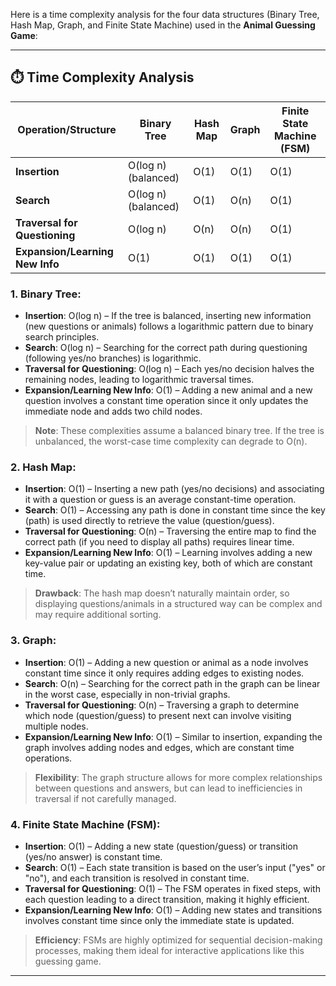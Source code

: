 Here is a time complexity analysis for the four data structures (Binary Tree, Hash Map, Graph, and Finite State Machine) used in the **Animal Guessing Game**:

---

## ⏱️ Time Complexity Analysis

| Operation/Structure             | Binary Tree       | Hash Map            | Graph              | Finite State Machine (FSM) |
|---------------------------------|-------------------|--------------------|-------------------|-----------------------------|
| **Insertion**                   | O(log n) (balanced) | O(1)               | O(1)              | O(1)                        |
| **Search**                      | O(log n) (balanced) | O(1)               | O(n)              | O(1)                        |
| **Traversal for Questioning**   | O(log n)          | O(n)               | O(n)              | O(1)                        |
| **Expansion/Learning New Info** | O(1)              | O(1)               | O(1)              | O(1)                        |

### 1. **Binary Tree**:
   - **Insertion**: O(log n) – If the tree is balanced, inserting new information (new questions or animals) follows a logarithmic pattern due to binary search principles.
   - **Search**: O(log n) – Searching for the correct path during questioning (following yes/no branches) is logarithmic.
   - **Traversal for Questioning**: O(log n) – Each yes/no decision halves the remaining nodes, leading to logarithmic traversal times.
   - **Expansion/Learning New Info**: O(1) – Adding a new animal and a new question involves a constant time operation since it only updates the immediate node and adds two child nodes.

> **Note**: These complexities assume a balanced binary tree. If the tree is unbalanced, the worst-case time complexity can degrade to O(n).

### 2. **Hash Map**:
   - **Insertion**: O(1) – Inserting a new path (yes/no decisions) and associating it with a question or guess is an average constant-time operation.
   - **Search**: O(1) – Accessing any path is done in constant time since the key (path) is used directly to retrieve the value (question/guess).
   - **Traversal for Questioning**: O(n) – Traversing the entire map to find the correct path (if you need to display all paths) requires linear time.
   - **Expansion/Learning New Info**: O(1) – Learning involves adding a new key-value pair or updating an existing key, both of which are constant time.

> **Drawback**: The hash map doesn’t naturally maintain order, so displaying questions/animals in a structured way can be complex and may require additional sorting.

### 3. **Graph**:
   - **Insertion**: O(1) – Adding a new question or animal as a node involves constant time since it only requires adding edges to existing nodes.
   - **Search**: O(n) – Searching for the correct path in the graph can be linear in the worst case, especially in non-trivial graphs.
   - **Traversal for Questioning**: O(n) – Traversing a graph to determine which node (question/guess) to present next can involve visiting multiple nodes.
   - **Expansion/Learning New Info**: O(1) – Similar to insertion, expanding the graph involves adding nodes and edges, which are constant time operations.

> **Flexibility**: The graph structure allows for more complex relationships between questions and answers, but can lead to inefficiencies in traversal if not carefully managed.

### 4. **Finite State Machine (FSM)**:
   - **Insertion**: O(1) – Adding a new state (question/guess) or transition (yes/no answer) is constant time.
   - **Search**: O(1) – Each state transition is based on the user’s input ("yes" or "no"), and each transition is resolved in constant time.
   - **Traversal for Questioning**: O(1) – The FSM operates in fixed steps, with each question leading to a direct transition, making it highly efficient.
   - **Expansion/Learning New Info**: O(1) – Adding new states and transitions involves constant time since only the immediate state is updated.

> **Efficiency**: FSMs are highly optimized for sequential decision-making processes, making them ideal for interactive applications like this guessing game.

---

